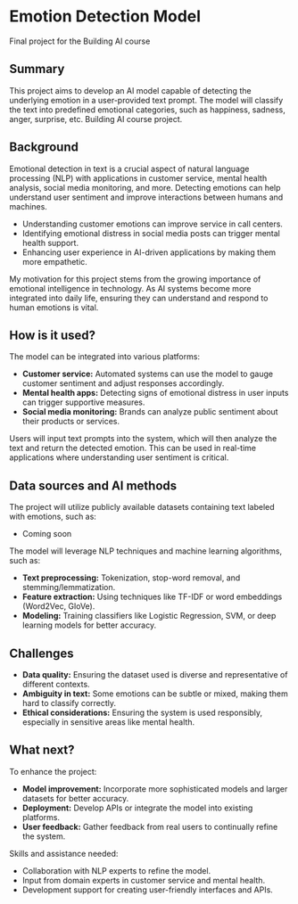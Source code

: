 # Emotion Detection Model

Final project for the Building AI course

## Summary

This project aims to develop an AI model capable of detecting the underlying emotion in a user-provided text prompt. The model will classify the text into predefined emotional categories, such as happiness, sadness, anger, surprise, etc. Building AI course project.

## Background

Emotional detection in text is a crucial aspect of natural language processing (NLP) with applications in customer service, mental health analysis, social media monitoring, and more. Detecting emotions can help understand user sentiment and improve interactions between humans and machines.

* Understanding customer emotions can improve service in call centers.
* Identifying emotional distress in social media posts can trigger mental health support.
* Enhancing user experience in AI-driven applications by making them more empathetic.

My motivation for this project stems from the growing importance of emotional intelligence in technology. As AI systems become more integrated into daily life, ensuring they can understand and respond to human emotions is vital.

## How is it used?

The model can be integrated into various platforms:

* **Customer service:** Automated systems can use the model to gauge customer sentiment and adjust responses accordingly.
* **Mental health apps:** Detecting signs of emotional distress in user inputs can trigger supportive measures.
* **Social media monitoring:** Brands can analyze public sentiment about their products or services.

Users will input text prompts into the system, which will then analyze the text and return the detected emotion. This can be used in real-time applications where understanding user sentiment is critical.


## Data sources and AI methods

The project will utilize publicly available datasets containing text labeled with emotions, such as:

* Coming soon

The model will leverage NLP techniques and machine learning algorithms, such as:

* **Text preprocessing:** Tokenization, stop-word removal, and stemming/lemmatization.
* **Feature extraction:** Using techniques like TF-IDF or word embeddings (Word2Vec, GloVe).
* **Modeling:** Training classifiers like Logistic Regression, SVM, or deep learning models for better accuracy.

## Challenges

* **Data quality:** Ensuring the dataset used is diverse and representative of different contexts.
* **Ambiguity in text:** Some emotions can be subtle or mixed, making them hard to classify correctly.
* **Ethical considerations:** Ensuring the system is used responsibly, especially in sensitive areas like mental health.

## What next?

To enhance the project:

* **Model improvement:** Incorporate more sophisticated models and larger datasets for better accuracy.
* **Deployment:** Develop APIs or integrate the model into existing platforms.
* **User feedback:** Gather feedback from real users to continually refine the system.

Skills and assistance needed:

* Collaboration with NLP experts to refine the model.
* Input from domain experts in customer service and mental health.
* Development support for creating user-friendly interfaces and APIs.
